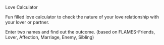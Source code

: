 
Love Calculator 

Fun filled love calculator to check the nature of your love relationship with your lover or partner.

Enter two names and find out the outcome.
(based on FLAMES-Friends, Lover, Affection, Marriage, Enemy, Sibling)



